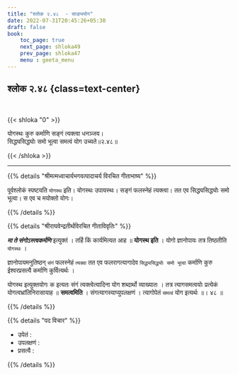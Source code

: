 ```yaml
---
title: "श्लोक २.४८  - साङ्ययोग"
date: 2022-07-31T20:45:26+05:30
draft: false
book:
    toc_page: true
    next_page: shloka49
    prev_page: shloka47
    menu : geeta_menu
---
```




## श्लोक २.४८ {class=text-center}

<br/>

{{< shloka  "0"  >}}

योगस्थः कुरु कर्माणि सङ्गं त्यक्त्वा धनञ्जय।  
सिद्ध्यसिद्ध्योः समो भूत्वा समत्वं योग उच्यते॥२.४८॥

{{< /shloka >}}

---


{{% details "श्रीमत्मध्वाचार्यभगवत्पादाचर्य विरचित  गीताभाष्य" %}}

पूर्वश्लोकं स्पष्टयति `योगस्थ` इति। योगस्थः उपायस्थः। सङ्गं फलस्नेहं त्यक्त्वा। तत एव सिद्ध्यसिद्ध्योः समो भूत्वा। स एव च मयोक्तो योगः।

{{% /details %}}



{{% details "श्रीराघवेन्द्रतीर्थविरचित गीताविवृतिः" %}}

***मा ते संगोऽस्त्वकर्मणि*** इत्युक्तं । तर्हि किं कार्यमित्यत
आह ॥ **योगस्थ इति** । योगो ज्ञानोपायः तत्र तिष्ठतीति `योगस्थः` ।

ज्ञानोपायमनुतिष्ठन् `संगं` फलस्नेहं `त्यक्वा` तत एव फलरागत्यागादेव
`सिद्ध्यसिद्ध्योः समो भूत्वा` कर्माणि कुरु ईश्वरप्रसत्यै कर्माणि कुर्वित्यर्थः ।  

योगस्थ इत्युक्तयोगः क इत्यतः संगं त्यक्त्वेत्यादिना योग शब्दार्थो व्याख्यातः । 
तत्र त्यागसमत्वयोः प्रत्येकं योगत्वभ्रांतिनिरासायाह ॥ **समत्वमिति** ।
संगत्यागस्याप्युपलक्षणं । त्यागोपेतं `समत्वं` योग इत्यर्थः ॥। ४८ ॥

{{% /details %}}


{{% details "पद विचार" %}}

- उपेतं :
- उपलक्षणं :
- प्रसत्यै :

{{% /details %}}
